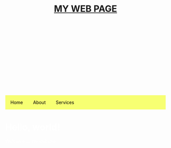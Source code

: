 <html>
<head>
  <title>My Web Page</title>
    <style>
        .circle-logo {
            ulr: ('picture.ico');
            width: 100px; 
            height: 200px; 
            border-radius: 50%;
            background-image: url('picture.ico');
            border-size: cover;
        }
    </style>   
   <style>
        .header img {
            float: left;
            width: 100px; 
            height: 100px; 
            background: #555; 
        }
        .header h1 {
            position: relative;
            top: 18px; 
            left: 10px; 
        }
      
   </style>
    <style>
        body {
            background-image: url('Screenshot 2024-05-07 193200.png');
            background-repeat: no-repeat;
            background-attachment: fixed;
            background-size: 100% 100%;
        }
    </style>
    <style>
        .horizontal-menu {
            background-color: #f7ff72;
            overflow: hidden; 
        }
      .horizontal-menu a {
            float: left; 
            display: block;
            color: black; 
            text-align: center;
            padding: 14px 16px; 
            text-decoration: none; 
        }
        .horizontal-menu a:hover {
            background-color: #9ea700;
        }
    </style>
</head>
<body>
  <header>
    <h1><u>MY WEB PAGE</u></h1>
  </header>
    <div class="circle-logo"></div>
  <center>
    <div class="horizontal-menu">
        <a href="#">Home</a>
        <a href="#">About</a>
        <a href="#">Services</a>
    </div>   
  </center>
    <h1><font color="white">Hello, world!</font></h1>
    <p><font color="white">Welcome to my website.</font></p>
</body>
</html>
